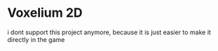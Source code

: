 # Voxelium 2D

i dont support this project anymore, because it is just easier to make it directly in the game
